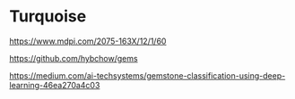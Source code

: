 # Turquoise

https://www.mdpi.com/2075-163X/12/1/60

https://github.com/hybchow/gems

https://medium.com/ai-techsystems/gemstone-classification-using-deep-learning-46ea270a4c03